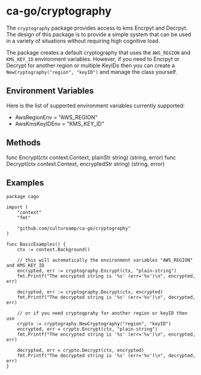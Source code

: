 # ca-go/cryptography

The `cryptography` package provides access to kms Encrpyt and Decrpyt. The design of this package is to provide a simple system that can be used in a variety of situations without requiring high cognitive load.

The package creates a default cryptography that uses the `AWS_REGION` and `KMS_KEY_ID` environment variables. However, if you need to Encrpyt or Decrypt for another region or multiple KeyIDs then you can create a `NewCryptography("region", "keyID")` and manage the class yourself.

## Environment Variables

Here is the list of supported environment variables currently supported:
- AwsRegionEnv    = "AWS_REGION"
- AwsKmsKeyIDEnv  = "KMS_KEY_ID"

## Methods

func Encrypt(ctx context.Context, plainStr string) (string, error)
func Decrypt(ctx context.Context, encryptedStr string) (string, error)

## Examples
```
package cago

import (
	"context"
	"fmt"

	"github.com/cultureamp/ca-go/cryptography"
)

func BasicExamples() {
	ctx := context.Background()

	// this will automatically the environment variables "AWS_REGION" and KMS_KEY_ID
	encrypted, err := cryptography.Encrypt(ctx, "plain-string")
	fmt.Printf("The encrypted string is '%s' (err='%v')\n", encrypted, err)

	decrypted, err := cryptography.Decrypt(ctx, encrypted)
	fmt.Printf("The decrypted string is '%s' (err='%v')\n", decrypted, err)

	// or if you need cryptogprahy for another region or keyID then use
	crypto := cryptography.NewCryptography("region", "keyID")
	encrypted, err = crypto.Encrypt(ctx, "plain-string")
	fmt.Printf("The encrypted string is '%s' (err='%v')\n", encrypted, err)

	decrypted, err = crypto.Decrypt(ctx, encrypted)
	fmt.Printf("The decrypted string is '%s' (err='%v')\n", decrypted, err)
}
```
